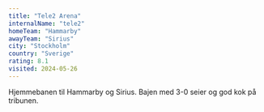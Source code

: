 ```yaml
---
title: "Tele2 Arena"
internalName: "tele2"
homeTeam: "Hammarby"
awayTeam: "Sirius"
city: "Stockholm"
country: "Sverige"
rating: 8.1
visited: 2024-05-26
---
```


Hjemmebanen til Hammarby og Sirius. Bajen med 3-0 seier og god kok på tribunen.
